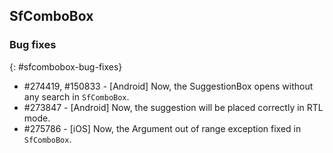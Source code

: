 ## SfComboBox

### Bug fixes
{: #sfcombobox-bug-fixes}

* \#274419, \#150833 - [Android] Now, the SuggestionBox opens without any search in `SfComboBox`.
* \#273847 - [Android] Now, the suggestion will be placed correctly in RTL mode.
* \#275786 - [iOS] Now, the Argument out of range exception fixed in `SfComboBox`.